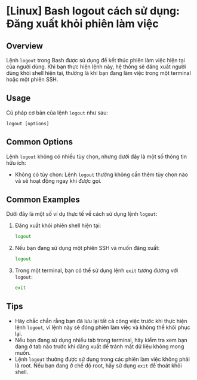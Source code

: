 # [Linux] Bash logout cách sử dụng: Đăng xuất khỏi phiên làm việc

## Overview
Lệnh `logout` trong Bash được sử dụng để kết thúc phiên làm việc hiện tại của người dùng. Khi bạn thực hiện lệnh này, hệ thống sẽ đăng xuất người dùng khỏi shell hiện tại, thường là khi bạn đang làm việc trong một terminal hoặc một phiên SSH.

## Usage
Cú pháp cơ bản của lệnh `logout` như sau:

```
logout [options]
```

## Common Options
Lệnh `logout` không có nhiều tùy chọn, nhưng dưới đây là một số thông tin hữu ích:

- Không có tùy chọn: Lệnh `logout` thường không cần thêm tùy chọn nào và sẽ hoạt động ngay khi được gọi.

## Common Examples
Dưới đây là một số ví dụ thực tế về cách sử dụng lệnh `logout`:

1. Đăng xuất khỏi phiên shell hiện tại:
   ```bash
   logout
   ```

2. Nếu bạn đang sử dụng một phiên SSH và muốn đăng xuất:
   ```bash
   logout
   ```

3. Trong một terminal, bạn có thể sử dụng lệnh `exit` tương đương với `logout`:
   ```bash
   exit
   ```

## Tips
- Hãy chắc chắn rằng bạn đã lưu lại tất cả công việc trước khi thực hiện lệnh `logout`, vì lệnh này sẽ đóng phiên làm việc và không thể khôi phục lại.
- Nếu bạn đang sử dụng nhiều tab trong terminal, hãy kiểm tra xem bạn đang ở tab nào trước khi đăng xuất để tránh mất dữ liệu không mong muốn.
- Lệnh `logout` thường được sử dụng trong các phiên làm việc không phải là root. Nếu bạn đang ở chế độ root, hãy sử dụng `exit` để thoát khỏi shell.